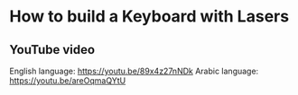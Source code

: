 # How to build a Keyboard with Lasers
## YouTube video
English language:
https://youtu.be/89x4z27nNDk
Arabic language:
https://youtu.be/areOqmaQYtU

